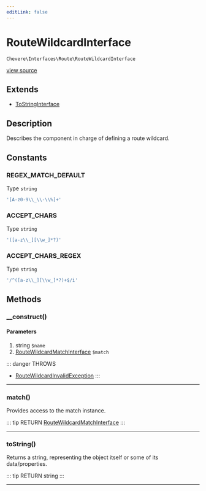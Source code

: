 ```yaml
---
editLink: false
---
```


# RouteWildcardInterface

`Chevere\Interfaces\Route\RouteWildcardInterface`

[view source](https://github.com/chevere/chevere/blob/master/src/Chevere/Interfaces/Route/RouteWildcardInterface.php)

## Extends

- [ToStringInterface](../To/ToStringInterface.md)

## Description

Describes the component in charge of defining a route wildcard.

## Constants

### REGEX_MATCH_DEFAULT

Type `string`

```php
'[A-z0-9\\_\\-\\%]+'
```

### ACCEPT_CHARS

Type `string`

```php
'([a-z\\_][\\w_]*?)'
```

### ACCEPT_CHARS_REGEX

Type `string`

```php
'/^([a-z\\_][\\w_]*?)+$/i'
```

## Methods

### __construct()

#### Parameters

1. string `$name`
2. [RouteWildcardMatchInterface](./RouteWildcardMatchInterface.md) `$match`

::: danger THROWS
- [RouteWildcardInvalidException](../../Exceptions/Route/RouteWildcardInvalidException.md) 
:::

---

### match()

Provides access to the match instance.

::: tip RETURN
[RouteWildcardMatchInterface](./RouteWildcardMatchInterface.md)
:::

---

### toString()

Returns a string, representing the object itself or some of its data/properties.

::: tip RETURN
string
:::

---
